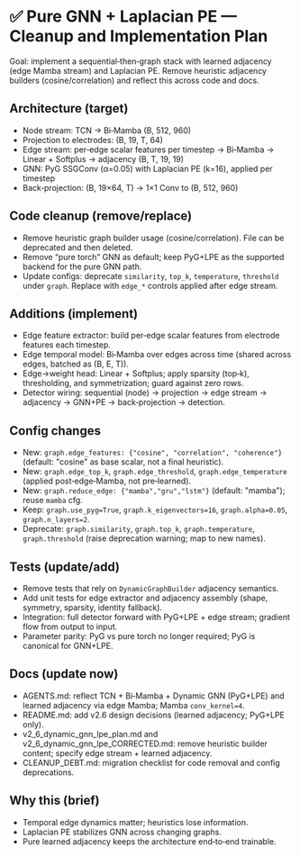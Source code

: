 # ✅ Pure GNN + Laplacian PE — Cleanup and Implementation Plan

Goal: implement a sequential‑then‑graph stack with learned adjacency (edge Mamba stream) and Laplacian PE. Remove heuristic adjacency builders (cosine/correlation) and reflect this across code and docs.

## Architecture (target)
- Node stream: TCN → Bi‑Mamba (B, 512, 960)
- Projection to electrodes: (B, 19, T, 64)
- Edge stream: per‑edge scalar features per timestep → Bi‑Mamba → Linear + Softplus → adjacency (B, T, 19, 19)
- GNN: PyG SSGConv (α=0.05) with Laplacian PE (k=16), applied per timestep
- Back‑projection: (B, 19×64, T) → 1×1 Conv to (B, 512, 960)

## Code cleanup (remove/replace)
- Remove heuristic graph builder usage (cosine/correlation). File can be deprecated and then deleted.
- Remove “pure torch” GNN as default; keep PyG+LPE as the supported backend for the pure GNN path.
- Update configs: deprecate `similarity`, `top_k`, `temperature`, `threshold` under `graph`. Replace with `edge_*` controls applied after edge stream.

## Additions (implement)
- Edge feature extractor: build per‑edge scalar features from electrode features each timestep.
- Edge temporal model: Bi‑Mamba over edges across time (shared across edges, batched as (B, E, T)).
- Edge→weight head: Linear + Softplus; apply sparsity (top‑k), thresholding, and symmetrization; guard against zero rows.
- Detector wiring: sequential (node) → projection → edge stream → adjacency → GNN+PE → back‑projection → detection.

## Config changes
- New: `graph.edge_features: {"cosine", "correlation", "coherence"}` (default: "cosine" as base scalar, not a final heuristic).
- New: `graph.edge_top_k`, `graph.edge_threshold`, `graph.edge_temperature` (applied post‑edge‑Mamba, not pre‑learned).
- New: `graph.reduce_edge: {"mamba","gru","lstm"}` (default: "mamba"); reuse `mamba` cfg.
- Keep: `graph.use_pyg=True`, `graph.k_eigenvectors=16`, `graph.alpha=0.05`, `graph.n_layers=2`.
- Deprecate: `graph.similarity`, `graph.top_k`, `graph.temperature`, `graph.threshold` (raise deprecation warning; map to new names).

## Tests (update/add)
- Remove tests that rely on `DynamicGraphBuilder` adjacency semantics.
- Add unit tests for edge extractor and adjacency assembly (shape, symmetry, sparsity, identity fallback).
- Integration: full detector forward with PyG+LPE + edge stream; gradient flow from output to input.
- Parameter parity: PyG vs pure torch no longer required; PyG is canonical for GNN+LPE.

## Docs (update now)
- AGENTS.md: reflect TCN + Bi‑Mamba + Dynamic GNN (PyG+LPE) and learned adjacency via edge Mamba; Mamba `conv_kernel=4`.
- README.md: add v2.6 design decisions (learned adjacency; PyG+LPE only).
- v2_6_dynamic_gnn_lpe_plan.md and v2_6_dynamic_gnn_lpe_CORRECTED.md: remove heuristic builder content; specify edge stream + learned adjacency.
- CLEANUP_DEBT.md: migration checklist for code removal and config deprecations.

## Why this (brief)
- Temporal edge dynamics matter; heuristics lose information.
- Laplacian PE stabilizes GNN across changing graphs.
- Pure learned adjacency keeps the architecture end‑to‑end trainable.
